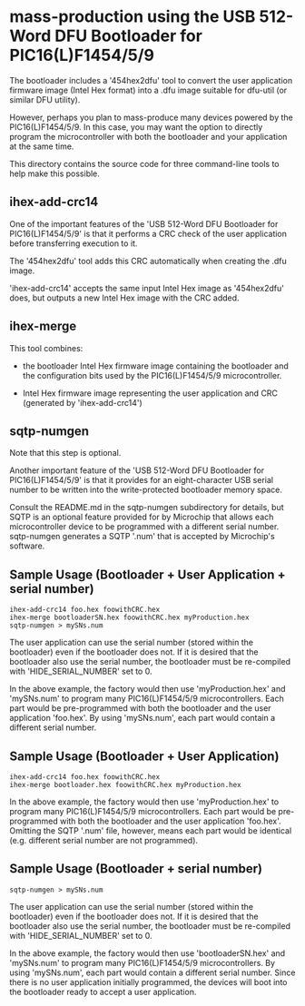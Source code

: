 mass-production using the USB 512-Word DFU Bootloader for PIC16(L)F1454/5/9
===========================================================================

The bootloader includes a '454hex2dfu' tool to convert the user application firmware image (Intel Hex format) into a .dfu image suitable for dfu-util (or similar DFU utility).

However, perhaps you plan to mass-produce many devices powered by the PIC16(L)F1454/5/9.  In this case, you may want the option to directly program the microcontroller with both the bootloader and your application at the same time.

This directory contains the source code for three command-line tools to help make this possible.

## ihex-add-crc14

One of the important features of the 'USB 512-Word DFU Bootloader for PIC16(L)F1454/5/9' is that it performs a CRC check of the user application before transferring execution to it.

The '454hex2dfu' tool adds this CRC automatically when creating the .dfu image.

'ihex-add-crc14' accepts the same input Intel Hex image as '454hex2dfu' does, but outputs a new Intel Hex image with the CRC added.

## ihex-merge

This tool combines:

- the bootloader Intel Hex firmware image containing the bootloader and the configuration bits used by the PIC16(L)F1454/5/9 microcontroller.

- Intel Hex firmware image representing the user application and CRC (generated by 'ihex-add-crc14')

## sqtp-numgen

Note that this step is optional.

Another important feature of the 'USB 512-Word DFU Bootloader for PIC16(L)F1454/5/9' is that it provides for an eight-character USB serial number to be written into the write-protected bootloader memory space.

Consult the README.md in the sqtp-numgen subdirectory for details, but SQTP is an optional feature provided for by Microchip that allows each microcontroller device to be programmed with a different serial number.  sqtp-numgen generates a SQTP '.num' that is accepted by Microchip's software.

## Sample Usage (Bootloader + User Application + serial number)

```
ihex-add-crc14 foo.hex foowithCRC.hex
ihex-merge bootloaderSN.hex foowithCRC.hex myProduction.hex
sqtp-numgen > mySNs.num
```

The user application can use the serial number (stored within the bootloader) even if the bootloader does not. If it is desired that the bootloader also use the serial number, the bootloader must be re-compiled with 'HIDE_SERIAL_NUMBER' set to 0.

In the above example, the factory would then use 'myProduction.hex' and 'mySNs.num' to program many PIC16(L)F1454/5/9 microcontrollers.  Each part would be pre-programmed with both the bootloader and the user application 'foo.hex'.  By using 'mySNs.num', each part would contain a different serial number.

## Sample Usage (Bootloader + User Application)

```
ihex-add-crc14 foo.hex foowithCRC.hex
ihex-merge bootloader.hex foowithCRC.hex myProduction.hex
```

In the above example, the factory would then use 'myProduction.hex' to program many PIC16(L)F1454/5/9 microcontrollers.  Each part would be pre-programmed with both the bootloader and the user application 'foo.hex'.  Omitting the SQTP '.num' file, however, means each part would be identical (e.g. different serial number are not programmed).

## Sample Usage (Bootloader + serial number)

```
sqtp-numgen > mySNs.num
```

The user application can use the serial number (stored within the bootloader) even if the bootloader does not. If it is desired that the bootloader also use the serial number, the bootloader must be re-compiled with 'HIDE_SERIAL_NUMBER' set to 0.

In the above example, the factory would then use 'bootloaderSN.hex' and 'mySNs.num' to program many PIC16(L)F1454/5/9 microcontrollers.  By using 'mySNs.num', each part would contain a different serial number.  Since there is no user application initially programmed, the devices will boot into the bootloader ready to accept a user application.

